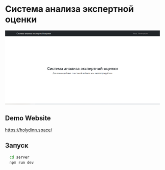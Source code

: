 # Система анализа экспертной оценки

![Logo](/client/public/preview.png)

## Demo Website

https://holydinn.space/

## Запуск

```bash
  cd server
  npm run dev
```




